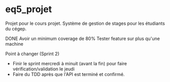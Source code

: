 # eq5_projet
Projet pour le cours projet. Système de gestion de stages pour les étudiants du cégep.


DONE
Avoir un minimum coverage de 80%
Tester feature sur plus qu'une machine


Point à changer (Sprint 2)
- Finir le sprint mercredi à minuit (avant la fin) pour faire vérification/validation le jeudi
- Faire du TDD après que l'API est terminé et confirmé.
